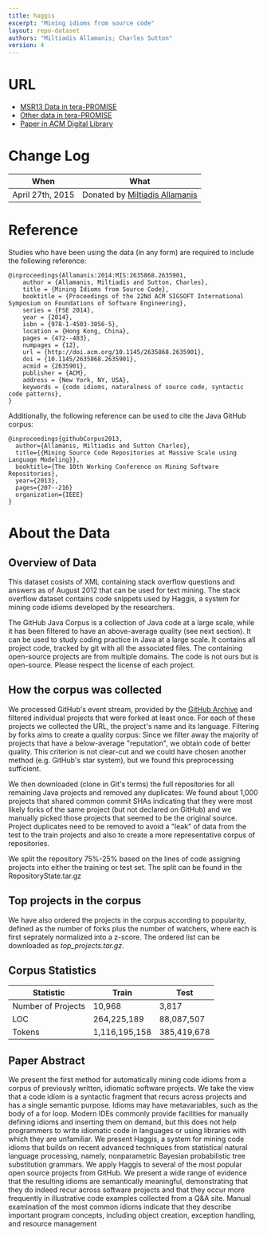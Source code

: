 ```yaml
---
title: haggis
excerpt: "Mining idioms from source code"
layout: repo-dataset
authors: "Miltiadis Allamanis; Charles Sutton"
version: 4
---
```


# URL

* [MSR13 Data in tera-PROMISE](https://terapromise.csc.ncsu.edu:8443/!/#repo/view/head/msr/msr13)
* [Other data in tera-PROMISE](https://terapromise.csc.ncsu.edu:8443/!/#repo/view/head/social-analysis/haggis)
* [Paper in ACM Digital Library](http://dl.acm.org/citation.cfm?id=2635901)

# Change Log

When | What
---- | ----
April 27th, 2015 | Donated by [Miltiadis Allamanis](/repo/people/data-donors/promise4.html)

# Reference

Studies who have been using the data (in any form) are required to include the following reference:

```
@inproceedings{Allamanis:2014:MIS:2635868.2635901,
    author = {Allamanis, Miltiadis and Sutton, Charles},
    title = {Mining Idioms from Source Code},
    booktitle = {Proceedings of the 22Nd ACM SIGSOFT International Symposium on Foundations of Software Engineering},
    series = {FSE 2014},
    year = {2014},
    isbn = {978-1-4503-3056-5},
    location = {Hong Kong, China},
    pages = {472--483},
    numpages = {12},
    url = {http://doi.acm.org/10.1145/2635868.2635901},
    doi = {10.1145/2635868.2635901},
    acmid = {2635901},
    publisher = {ACM},
    address = {New York, NY, USA},
    keywords = {code idioms, naturalness of source code, syntactic code patterns},
}
```

Additionally, the following reference can be used to cite the Java GitHub corpus:

```
@inproceedings{githubCorpus2013,
  author={Allamanis, Miltiadis and Sutton Charles},
  title={{Mining Source Code Repositories at Massive Scale using Language Modeling}},
  booktitle={The 10th Working Conference on Mining Software Repositories},
  year={2013},
  pages={207--216}
  organization={IEEE}
}
```

# About the Data

## Overview of Data

This dataset cosists of XML containing stack overflow questions and answers as of August 2012 that can be used for text mining. The stack overflow dataset contains code snippets used by Haggis, a system for mining code idioms developed by the researchers.

The GitHub Java Corpus is a collection of Java code at a large scale, while it has been filtered to have an above-average quality (see next section). It can be used to study coding practice in Java at a large scale. It contains all project code, tracked by git with all the associated files. The containing open-source projects are from multiple domains. The code is not ours but is open-source. Please respect the license of each project.

## How the corpus was collected

We processed GitHub's event stream, provided by the [GitHub Archive](http://www.githubarchive.org/) and filtered individual projects that were forked at least once. For each of these projects we collected the URL, the project's name and its language. Filtering by forks aims to create a quality corpus: Since we filter away the majority of projects that have a below-average "reputation", we obtain code of better quality. This criterion is not clear-cut and we could have chosen another method (e.g. GitHub's star system), but we found this preprocessing sufficient.

We then downloaded (clone in Git's terms) the full repositories for all remaining Java projects and removed any duplicates: We found about 1,000 projects that shared common commit SHAs indicating that they were most likely forks of the same project (but not declared on GitHub) and we manually picked those projects that seemed to be the original source. Project duplicates need to be removed to avoid a "leak" of data from the test to the train projects and also to create a more representative corpus of repositories.

We split the repository 75%-25% based on the lines of code assigning projects into either the training or test set. The split can be found in the RepositoryState.tar.gz

## Top projects in the corpus

We have also ordered the projects in the corpus according to popularity, defined as the number of forks plus the number of watchers, where each is first seprately normalized into a z-score. The ordered list can be downloaded as _top\_projects.tar.gz_.

## Corpus Statistics

Statistic          | Train       | Test
-------------------|-------------|---------
Number of Projects | 10,968      | 3,817
LOC                |264,225,189  | 88,087,507
Tokens             |1,116,195,158| 385,419,678


## Paper Abstract

We present the first method for automatically mining code idioms from a corpus of previously written, idiomatic software projects. We take the view that a code idiom is a syntactic fragment that recurs across projects and has a single semantic purpose. Idioms may have metavariables, such as the body of a for loop. Modern IDEs commonly provide facilities for manually defining idioms and inserting them on demand, but this does not help programmers to write idiomatic code in languages or using libraries with which they are unfamiliar. We present Haggis, a system for mining code idioms that builds on recent advanced techniques from statistical natural language processing, namely, nonparametric Bayesian probabilistic tree substitution grammars. We apply Haggis to several of the most popular open source projects from GitHub. We present a wide range of evidence that the resulting idioms are semantically meaningful, demonstrating that they do indeed recur across software projects and that they occur more frequently in illustrative code examples collected from a Q&A site. Manual examination of the most common idioms indicate that they describe important program concepts, including object creation, exception handling, and resource management
